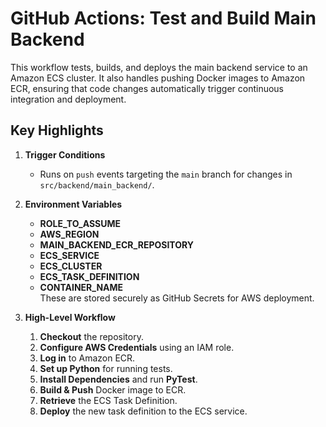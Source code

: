 # GitHub Actions: Test and Build Main Backend

This workflow tests, builds, and deploys the main backend service to an Amazon ECS cluster. It also handles pushing Docker images to Amazon ECR, ensuring that code changes automatically trigger continuous integration and deployment.

## Key Highlights

1. **Trigger Conditions**  
   - Runs on `push` events targeting the `main` branch for changes in `src/backend/main_backend/`.

2. **Environment Variables**  
   - **ROLE_TO_ASSUME**  
   - **AWS_REGION**  
   - **MAIN_BACKEND_ECR_REPOSITORY**  
   - **ECS_SERVICE**  
   - **ECS_CLUSTER**  
   - **ECS_TASK_DEFINITION**  
   - **CONTAINER_NAME**  
   These are stored securely as GitHub Secrets for AWS deployment.

3. **High-Level Workflow**  
   1. **Checkout** the repository.  
   2. **Configure AWS Credentials** using an IAM role.  
   3. **Log in** to Amazon ECR.  
   4. **Set up Python** for running tests.  
   5. **Install Dependencies** and run **PyTest**.  
   6. **Build & Push** Docker image to ECR.  
   7. **Retrieve** the ECS Task Definition.  
   8. **Deploy** the new task definition to the ECS service.